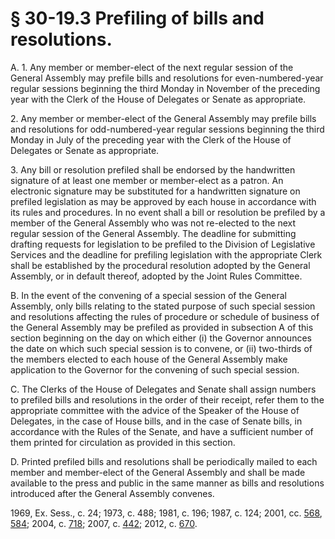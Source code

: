 # § 30-19.3 Prefiling of bills and resolutions.

<p>A. 1. Any member or member-elect of the next regular session of the General Assembly may prefile bills and resolutions for even-numbered-year regular sessions beginning the third Monday in November of the preceding year with the Clerk of the House of Delegates or Senate as appropriate.</p><p>2. Any member or member-elect of the General Assembly may prefile bills and resolutions for odd-numbered-year regular sessions beginning the third Monday in July of the preceding year with the Clerk of the House of Delegates or Senate as appropriate.</p><p>3. Any bill or resolution prefiled shall be endorsed by the handwritten signature of at least one member or member-elect as a patron. An electronic signature may be substituted for a handwritten signature on prefiled legislation as may be approved by each house in accordance with its rules and procedures. In no event shall a bill or resolution be prefiled by a member of the General Assembly who was not re-elected to the next regular session of the General Assembly. The deadline for submitting drafting requests for legislation to be prefiled to the Division of Legislative Services and the deadline for prefiling legislation with the appropriate Clerk shall be established by the procedural resolution adopted by the General Assembly, or in default thereof, adopted by the Joint Rules Committee.</p><p>B. In the event of the convening of a special session of the General Assembly, only bills relating to the stated purpose of such special session and resolutions affecting the rules of procedure or schedule of business of the General Assembly may be prefiled as provided in subsection A of this section beginning on the day on which either (i) the Governor announces the date on which such special session is to convene, or (ii) two-thirds of the members elected to each house of the General Assembly make application to the Governor for the convening of such special session.</p><p>C. The Clerks of the House of Delegates and Senate shall assign numbers to prefiled bills and resolutions in the order of their receipt, refer them to the appropriate committee with the advice of the Speaker of the House of Delegates, in the case of House bills, and in the case of Senate bills, in accordance with the Rules of the Senate, and have a sufficient number of them printed for circulation as provided in this section.</p><p>D. Printed prefiled bills and resolutions shall be periodically mailed to each member and member-elect of the General Assembly and shall be made available to the press and public in the same manner as bills and resolutions introduced after the General Assembly convenes.</p><p>1969, Ex. Sess., c. 24; 1973, c. 488; 1981, c. 196; 1987, c. 124; 2001, cc. <a href='http://lis.virginia.gov/cgi-bin/legp604.exe?011+ful+CHAP0568'>568</a>, <a href='http://lis.virginia.gov/cgi-bin/legp604.exe?011+ful+CHAP0584'>584</a>; 2004, c. <a href='http://lis.virginia.gov/cgi-bin/legp604.exe?041+ful+CHAP0718'>718</a>; 2007, c. <a href='http://lis.virginia.gov/cgi-bin/legp604.exe?071+ful+CHAP0442'>442</a>; 2012, c. <a href='http://lis.virginia.gov/cgi-bin/legp604.exe?121+ful+CHAP0670'>670</a>.</p>